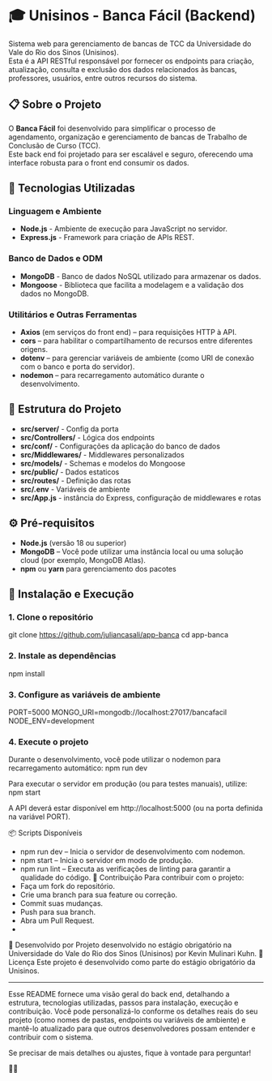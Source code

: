 # 🎓 Unisinos - Banca Fácil (Backend)

Sistema web para gerenciamento de bancas de TCC da Universidade do Vale do Rio dos Sinos (Unisinos).  
Esta é a API RESTful responsável por fornecer os endpoints para criação, atualização, consulta e exclusão dos dados relacionados às bancas, professores, usuários, entre outros recursos do sistema.

## 📋 Sobre o Projeto

O **Banca Fácil** foi desenvolvido para simplificar o processo de agendamento, organização e gerenciamento de bancas de Trabalho de Conclusão de Curso (TCC).  
Este back end foi projetado para ser escalável e seguro, oferecendo uma interface robusta para o front end consumir os dados.

## 🚀 Tecnologias Utilizadas

### Linguagem e Ambiente
- **Node.js** - Ambiente de execução para JavaScript no servidor.
- **Express.js** - Framework para criação de APIs REST.

### Banco de Dados e ODM
- **MongoDB** - Banco de dados NoSQL utilizado para armazenar os dados.
- **Mongoose** - Biblioteca que facilita a modelagem e a validação dos dados no MongoDB.

### Utilitários e Outras Ferramentas
- **Axios** (em serviços do front end) – para requisições HTTP à API.
- **cors** – para habilitar o compartilhamento de recursos entre diferentes origens.
- **dotenv** – para gerenciar variáveis de ambiente (como URI de conexão com o banco e porta do servidor).
- **nodemon** – para recarregamento automático durante o desenvolvimento.

## 📁 Estrutura do Projeto

- **src/server/** - Config da porta
- **src/Controllers/** -  Lógica dos endpoints
- **src/conf/** - Configurações da aplicação do banco de dados
- **src/Middlewares/** - Middlewares personalizados
- **src/models/** - Schemas e modelos do Mongoose
- **src/public/** - Dados estaticos
- **src/routes/** - Definição das rotas
- **src/.env** - Variáveis de ambiente
- **src/App.js** - instância do Express, configuração de middlewares e rotas


## ⚙️ Pré-requisitos

- **Node.js** (versão 18 ou superior)
- **MongoDB** – Você pode utilizar uma instância local ou uma solução cloud (por exemplo, MongoDB Atlas).
- **npm** ou **yarn** para gerenciamento dos pacotes

## 🔧 Instalação e Execução

### 1. Clone o repositório
git clone https://github.com/juliancasali/app-banca
cd app-banca

### 2. Instale as dependências
npm install

### 3. Configure as variáveis de ambiente
PORT=5000
MONGO_URI=mongodb://localhost:27017/bancafacil
NODE_ENV=development

### 4. Execute o projeto
Durante o desenvolvimento, você pode utilizar o nodemon para recarregamento automático:
npm run dev

Para executar o servidor em produção (ou para testes manuais), utilize:
npm start


A API deverá estar disponível em http://localhost:5000 (ou na porta definida na variável PORT).


📦 Scripts Disponíveis
- npm run dev – Inicia o servidor de desenvolvimento com nodemon.
- npm start – Inicia o servidor em modo de produção.
- npm run lint – Executa as verificações de linting para garantir a qualidade do código.
🤝 Contribuição
Para contribuir com o projeto:
- Faça um fork do repositório.
- Crie uma branch para sua feature ou correção.
- Commit suas mudanças.
- Push para sua branch.
- Abra um Pull Request.
- 
👥 Desenvolvido por
Projeto desenvolvido no estágio obrigatório na Universidade do Vale do Rio dos Sinos (Unisinos) por Kevin Mulinari Kuhn.
📄 Licença
Este projeto é desenvolvido como parte do estágio obrigatório da Unisinos.

---

Esse README fornece uma visão geral do back end, detalhando a estrutura, tecnologias utilizadas, passos para instalação, execução e contribuição. Você pode personalizá-lo conforme os detalhes reais do seu projeto (como nomes de pastas, endpoints ou variáveis de ambiente) e mantê-lo atualizado para que outros desenvolvedores possam entender e contribuir com o sistema.

Se precisar de mais detalhes ou ajustes, fique à vontade para perguntar!








